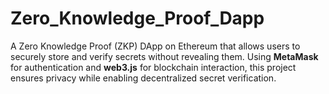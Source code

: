 # Zero_Knowledge_Proof_Dapp
A Zero Knowledge Proof (ZKP) DApp on Ethereum that allows users to securely store and verify secrets without revealing them. Using **MetaMask** for authentication and **web3.js** for blockchain interaction, this project ensures privacy while enabling decentralized secret verification.
